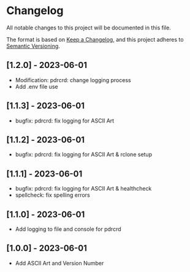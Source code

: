 # Changelog

All notable changes to this project will be documented in this file.

The format is based on [Keep a Changelog](https://keepachangelog.com/en/1.0.0/),
and this project adheres to [Semantic Versioning](https://semver.org/spec/v2.0.0.html).

## [1.2.0] - 2023-06-01

- Modification: pdrcrd: change logging process
- Add .env file use

## [1.1.3] - 2023-06-01

- bugfix: pdrcrd: fix logging for ASCII Art

## [1.1.2] - 2023-06-01

- bugfix: pdrcrd: fix logging for ASCII Art & rclone setup

## [1.1.1] - 2023-06-01

- bugfix: pdrcrd: fix logging for ASCII Art & healthcheck
- spellcheck: fix spelling errors

## [1.1.0] - 2023-06-01

- Add logging to file and console for pdrcrd

## [1.0.0] - 2023-06-01

- Add ASCII Art and Version Number